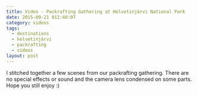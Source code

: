 ```yaml
---
title: Video - Packrafting Gathering at Helvetinjärvi National Park
date: 2015-09-21 011:40:07
category: videos
tags:
  - destinations
  - helvetinjärvi
  - packrafting
  - videos
layout: post
---
```

I stitched together a few scenes from our packrafting gathering. There are no special effects or sound and the camera lens condensed on some parts. Hope you still enjoy :)
